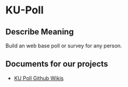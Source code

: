 # KU-Poll

## Describe Meaning

Build an web base poll or survey for any person.

## Documents for our projects

* [KU Poll Github Wikis](https://github.com/james31366/ku-poll-james31366/wiki)
